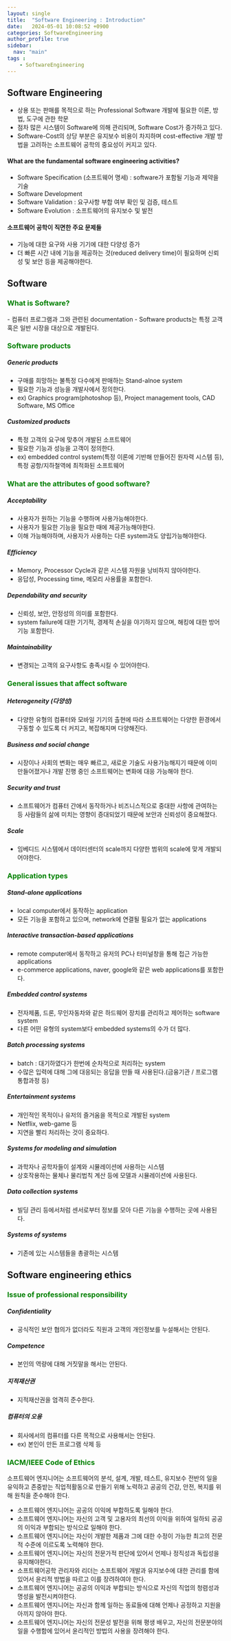 ```yaml
---
layout: single
title:  "Software Engineering : Introduction"
date:   2024-05-01 10:08:52 +0900
categories: SoftwareEngineering
author_profile: true
sidebar:
  nav: "main"
tags : 
    - SoftwareEngineering
---
```

## Software Engineering
- 상용 또는 판매를 목적으로 하는 Professional Software 개발에 필요한 이론, 방법, 도구에 관한 학문
- 점차 많은 시스템이 Software에 의해 관리되며, Software Cost가 증가하고 있다. 
- Software-Cost의 상당 부분은 유지보수 비용이 차지하며 cost-effective 개발 방법을 고려하는 소프트웨어 공학의 중요성이 커지고 있다.

#### What are the fundamental software engineering activities?
- Software Specification (소프트웨어 명세) : software가 포함될 기능과 제약을 기술
- Software Development
- Software Validation : 요구사항 부합 여부 확인 및 검증, 테스트
- Software Evolution : 소프트웨어의 유지보수 및 발전

#### 소프트웨어 공학이 직면한 주요 문제들
- 기능에 대한 요구와 사용 기기에 대한 다양성 증가
- 더 빠른 시간 내에 기능을 제공하는 것(reduced delivery time)이 필요하며 신뢰성 및 보안 등을 제공해야한다.

## Software

<h3 style="color: green;">What is Software?</h3>
- 컴퓨터 프로그램과 그와 관련된 documentation
- Software products는 특정 고객 혹은 일반 시장을 대상으로 개발된다.

<h3 style="color: green;">Software products</h3>

##### Generic products
- 구매를 희망하는 불특정 다수에게 판매하는 Stand-alnoe system
- 필요한 기능과 성능을 개발사에서 정의한다.
- ex) Graphics program(photoshop 등), Project management tools, CAD Software, MS Office

##### Customized products
- 특정 고객의 요구에 맞추어 개발된 소프트웨어
- 필요한 기능과 성능을 고객이 정의한다.
- ex) embedded control system(특정 이론에 기반해 만들어진 원자력 시스템 등), 특정 공항/지하철역에 최적화된 소프트웨어

<h3 style="color: green;">What are the attributes of good software?</h3>

##### Acceptability
- 사용자가 원하는 기능을 수행하며 사용가능해야한다.
- 사용자가 필요한 기능을 필요한 때에 제공가능해야한다.
- 이해 가능해야하며, 사용자가 사용하는 다른 system과도 양립가능해야한다.

##### Efficiency
- Memory, Processor Cycle과 같은 시스템 자원을 낭비하지 않아야한다.
- 응답성, Processing time, 메모리 사용률을 포함한다.

##### Dependability and security
-	신뢰성, 보안, 안정성의 의미를 포함한다.
-	system failure에 대한 기기적, 경제적 손실을 야기하지 않으며, 해킹에 대한 방어기능 포함한다.

##### Maintainability
-	변경되는 고객의 요구사항도 충족시킬 수 있어야한다.

<h3 style="color: green;">General issues that affect software</h3>

##### Heterogeneity (다양성)
-	다양한 유형의 컴퓨터와 모바일 기기의 출현에 따라 소프트웨어는 다양한 환경에서 구동할 수 있도록 더 커지고, 복잡해지며 다양해진다.

##### Business and social change
-	시장이나 사회의 변화는 매우 빠르고, 새로운 기술도 사용가능해지기 때문에 이미 만들어졌거나 개발 진행 중인 소프트웨어는 변화에 대응 가능해야 한다.

##### Security and trust
-	소프트웨어가 컴퓨터 간에서 동작하거나 비즈니스적으로 중대한 사항에 관여하는 등 사람들의 삶에 미치는 영향이 증대되었기 때문에 보안과 신뢰성이 중요해졌다.

##### Scale
-	임베디드 시스템에서 데이터센터의 scale까지 다양한 범위의 scale에 맞게 개발되어야한다.


<h3 style="color: green;">Application types</h3>

##### Stand-alone applications
-	local computer에서 동작하는 application
-	모든 기능을 포함하고 있으며, network에 연결될 필요가 없는 applications

##### Interactive transaction-based applications
-	remote computer에서 동작하고 유저의 PC나 터미널창을 통해 접근 가능한 applications
-	e-commerce applications, naver, google와 같은 web applications를 포함한다.

##### Embedded control systems
-	전자제품, 드론, 무인자동차와 같은 하드웨어 장치를 관리하고 제어하는 software system
-	다른 어떤 유형의 system보다 embedded systems의 수가 더 많다.

##### Batch processing systems
-	batch : 대기하였다가 한번에 순차적으로 처리하는 system 
-	수많은 입력에 대해 그에 대응되는 응답을 만들 때 사용된다.(금융기관 / 프로그램 통합과정 등)

##### Entertainment systems
-	개인적인 목적이나 유저의 즐거움을 목적으로 개발된 system
-	Netflix, web-game 등 
- 지연을 빨리 처리하는 것이 중요하다.

##### Systems for modeling and simulation
-	과학자나 공학자들이 설계와 시뮬레이션에 사용하는 시스템
-	상호작용하는 물체나 물리법칙 계산 등에 모델과 시뮬레이션에 사용된다.

##### Data collection systems
-	빌딩 관리 등에서처럼 센서로부터 정보를 모아 다른 기능을 수행하는 곳에 사용된다.

##### Systems of systems
-	기존에 있는 시스템들을 총괄하는 시스템

## Software engineering ethics

<h3 style="color: green;">Issue of professional responsibility</h3>

##### Confidentiality
- 공식적인 보안 협의가 없더라도 직원과 고객의 개인정보를 누설해서는 안된다.

##### Competence

- 본인의 역량에 대해 거짓말을 해서는 안된다.
##### 지적재산권
- 지적재산권을 엄격히 준수한다.

##### 컴퓨터의 오용
- 회사에서의 컴퓨터를 다른 목적으로 사용해서는 안된다.
- ex) 본인이 만든 프로그램 삭제 등

<h3 style="color: green;">IACM/IEEE Code of Ethics</h3>

소프트웨어 엔지니어는 소프트웨어의 분석, 설계, 개발, 테스트, 유지보수 전반의 일을 유익하고 존중받는 직업적활동으로 만들기 위해 노력하고 공공의 건강, 안전, 복지를 위해 원칙을 준수해야 한다.
-	소프트웨어 엔지니어는 공공의 이익에 부합하도록 일해야 한다.
-	소프트웨어 엔지니어는 자신의 고객 및 고용자의 최선의 이익을 위하여 일하되 공공의 이익과 부합되는 방식으로 일해야 한다.
-	소프트웨어 엔지니어는 자신이 개발한 제품과 그에 대한 수정이 가능한 최고의 전문적 수준에 이르도록 노력해야 한다.
-	소프트웨어 엔지니어는 자신의 전문가적 판단에 있어서 언제나 정직성과 독립성을 유지해야한다.
-	소프트웨어공학 관리자와 리더는 소프트웨어 개발과 유지보수에 대한 관리를 함에 있어서 윤리적 방법을 따르고 이를 장려하여야 한다.
-	소프트웨어 엔지니어는 공공의 이익과 부합되는 방식으로 자신의 직업의 청렴성과 명성을 발전시켜야한다.
-	소프트웨어 엔지니어는 자신과 함께 일하는 동료들에 대해 언제나 공정하고 지원을 아끼지 않아야 한다.
-	소프트웨어 엔지니어는 자신의 전문성 발전을 위해 평생 배우고, 자신의 전문분야의 일을 수행함에 있어서 윤리적인 방법의 사용을 장려해야 한다.

